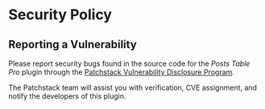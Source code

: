 # Security Policy

## Reporting a Vulnerability

Please report security bugs found in the source code for the *Posts Table Pro* plugin through the [Patchstack Vulnerability Disclosure Program](https://patchstack.com/database/vdp/posts-table-pro).

The Patchstack team will assist you with verification, CVE assignment, and notify the developers of this plugin.
